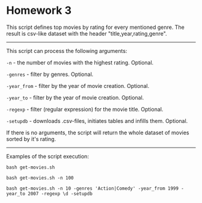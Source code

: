 # Homework 3

This script defines top movies by rating for every mentioned genre. The result is csv-like dataset with the header "title,year,rating,genre".

---

This script can process the following arguments:

`-n` - the number of movies with the highest rating. Optional.

`-genres` - filter by genres. Optional.

`-year_from` - filter by the year of movie creation. Optional.

`-year_to` - filter by the year of movie creation. Optional.

`-regexp` - filter (regular expression) for the movie title. Optional.

`-setupdb` - downloads .csv-files, initiates tables and infills them. Optional.

If there is no arguments, the script will return the whole dataset of movies sorted by it's rating.

---

Examples of the script execution:

`bash get-movies.sh`

`bash get-movies.sh -n 100`

`bash get-movies.sh -n 10 -genres 'Action|Comedy' -year_from 1999 -year_to 2007 -regexp \d -setupdb`

